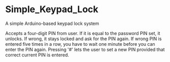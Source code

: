 # Simple_Keypad_Lock
A simple Arduino-based keypad lock system

Accepts a four-digit PIN from user. If it is equal to the password PIN set, it unlocks. If wrong, it stays locked and ask for the PIN again.
If wrong PIN is entered five times in a row, you have to wait one minute before you can enter the PIN again. Pressing '#' lets the user to 
set a new PIN provided that correct current PIN is entered.
